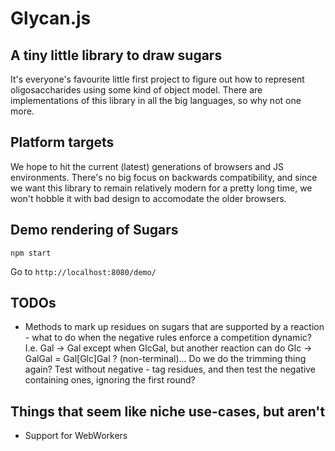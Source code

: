 # Glycan.js

## A tiny little library to draw sugars

It's everyone's favourite little first project to figure out how to
represent oligosaccharides using some kind of object model. There are
implementations of this library in all the big languages, so why not
one more.

## Platform targets

We hope to hit the current (latest) generations of browsers and JS environments.
There's no big focus on backwards compatibility, and since we want this library
to remain relatively modern for a pretty long time, we won't hobble it with bad
design to accomodate the older browsers.

## Demo rendering of Sugars

```
npm start
```

Go to `http://localhost:8080/demo/`

## TODOs

* Methods to mark up residues on sugars that are supported by a reaction - what to do
  when the negative rules enforce a competition dynamic? I.e. Gal -> Gal except when
  GlcGal, but another reaction can do Glc -> GalGal = Gal[Glc]Gal ? (non-terminal)...
  Do we do the trimming thing again? Test without negative - tag residues, and then
  test the negative containing ones, ignoring the first round?

## Things that seem like niche use-cases, but aren't

* Support for WebWorkers